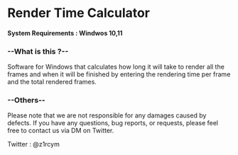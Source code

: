 <h1>Render Time Calculator</h1>

<h4>System Requirements : Windwos 10,11</h4>

<h3>--What is this ?--</h3>

Software for Windows that calculates how long it will take to render all the frames and when it will be finished by entering the rendering time per frame and the total rendered frames.

<h3>--Others--</h3>

Please note that we are not responsible for any damages caused by defects.
If you have any questions, bug reports, or requests, please feel free to contact us via DM on Twitter.



Twitter : @z1rcym
